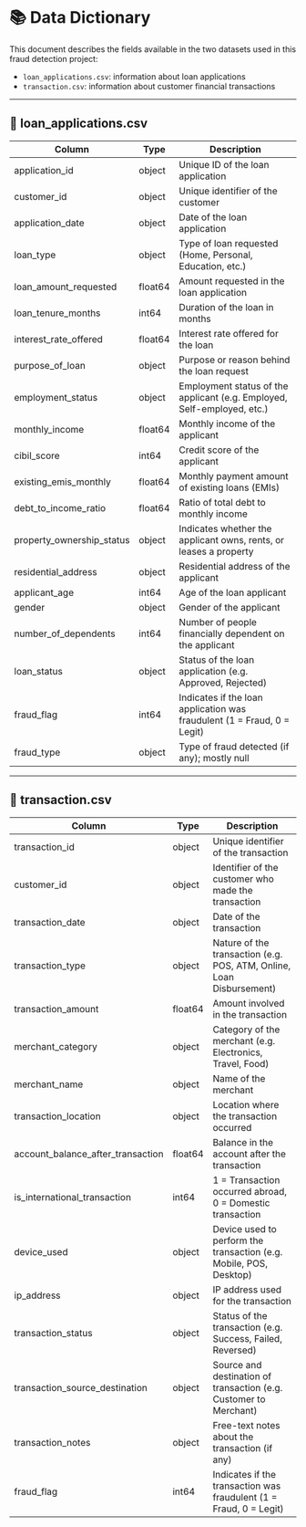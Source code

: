 # 📚 Data Dictionary

This document describes the fields available in the two datasets used in this fraud detection project:
- `loan_applications.csv`: information about loan applications
- `transaction.csv`: information about customer financial transactions

---

## 📂 loan_applications.csv

| Column                        | Type     | Description                                                                 |
|------------------------------|----------|-----------------------------------------------------------------------------|
| application_id               | object   | Unique ID of the loan application                                           |
| customer_id                  | object   | Unique identifier of the customer                                           |
| application_date             | object   | Date of the loan application                                                |
| loan_type                    | object   | Type of loan requested (Home, Personal, Education, etc.)                   |
| loan_amount_requested        | float64  | Amount requested in the loan application                                   |
| loan_tenure_months           | int64    | Duration of the loan in months                                              |
| interest_rate_offered        | float64  | Interest rate offered for the loan                                          |
| purpose_of_loan              | object   | Purpose or reason behind the loan request                                  |
| employment_status            | object   | Employment status of the applicant (e.g. Employed, Self-employed, etc.)    |
| monthly_income               | float64  | Monthly income of the applicant                                             |
| cibil_score                  | int64    | Credit score of the applicant                                               |
| existing_emis_monthly        | float64  | Monthly payment amount of existing loans (EMIs)                            |
| debt_to_income_ratio         | float64  | Ratio of total debt to monthly income                                      |
| property_ownership_status    | object   | Indicates whether the applicant owns, rents, or leases a property          |
| residential_address          | object   | Residential address of the applicant                                        |
| applicant_age                | int64    | Age of the loan applicant                                                   |
| gender                       | object   | Gender of the applicant                                                     |
| number_of_dependents         | int64    | Number of people financially dependent on the applicant                    |
| loan_status                  | object   | Status of the loan application (e.g. Approved, Rejected)                   |
| fraud_flag                   | int64    | Indicates if the loan application was fraudulent (1 = Fraud, 0 = Legit)    |
| fraud_type                   | object   | Type of fraud detected (if any); mostly null                               |

---

## 📂 transaction.csv

| Column                         | Type     | Description                                                                 |
|--------------------------------|----------|-----------------------------------------------------------------------------|
| transaction_id                 | object   | Unique identifier of the transaction                                        |
| customer_id                    | object   | Identifier of the customer who made the transaction                         |
| transaction_date               | object   | Date of the transaction                                                     |
| transaction_type               | object   | Nature of the transaction (e.g. POS, ATM, Online, Loan Disbursement)       |
| transaction_amount             | float64  | Amount involved in the transaction                                          |
| merchant_category              | object   | Category of the merchant (e.g. Electronics, Travel, Food)                  |
| merchant_name                  | object   | Name of the merchant                                                        |
| transaction_location           | object   | Location where the transaction occurred                                     |
| account_balance_after_transaction | float64  | Balance in the account after the transaction                                |
| is_international_transaction   | int64    | 1 = Transaction occurred abroad, 0 = Domestic transaction                   |
| device_used                    | object   | Device used to perform the transaction (e.g. Mobile, POS, Desktop)         |
| ip_address                     | object   | IP address used for the transaction                                         |
| transaction_status             | object   | Status of the transaction (e.g. Success, Failed, Reversed)                 |
| transaction_source_destination| object   | Source and destination of transaction (e.g. Customer to Merchant)          |
| transaction_notes              | object   | Free-text notes about the transaction (if any)                              |
| fraud_flag                     | int64    | Indicates if the transaction was fraudulent (1 = Fraud, 0 = Legit)         |
